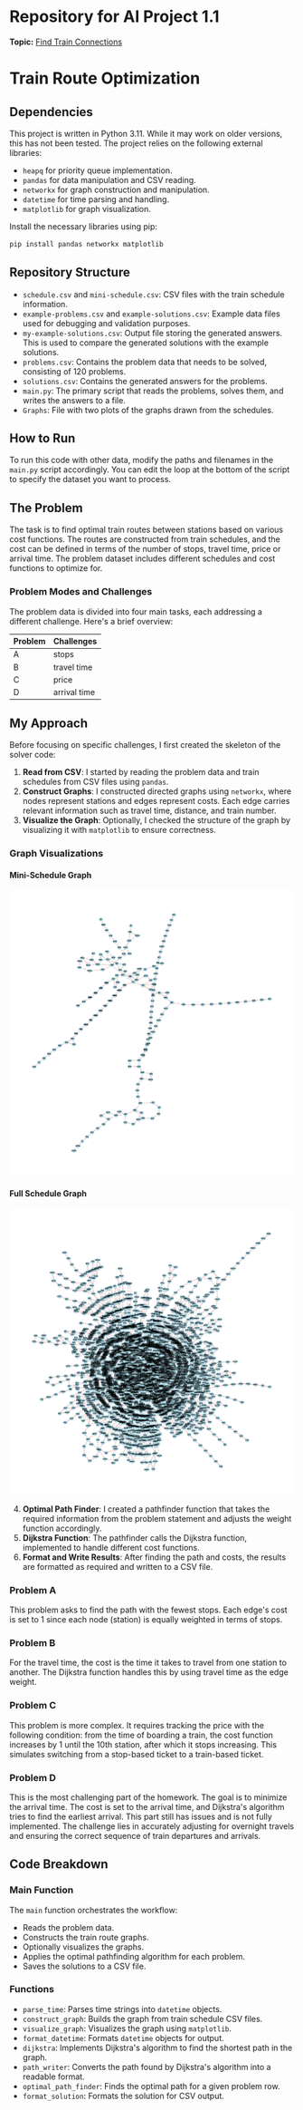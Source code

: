 # Repository for AI Project 1.1

**Topic:** [Find Train Connections](https://kwarc.info/teaching/AISysProj/SS24/assignment-1.1.pdf)

# Train Route Optimization

## Dependencies

This project is written in Python 3.11. While it may work on older versions, this has not been tested. The project
relies on the following external libraries:

- `heapq` for priority queue implementation.
- `pandas` for data manipulation and CSV reading.
- `networkx` for graph construction and manipulation.
- `datetime` for time parsing and handling.
- `matplotlib` for graph visualization.

Install the necessary libraries using pip:

```bash
pip install pandas networkx matplotlib
```

## Repository Structure

- `schedule.csv` and `mini-schedule.csv`: CSV files with the train schedule information.
- `example-problems.csv` and `example-solutions.csv`: Example data files used for debugging and validation purposes.
- `my-example-solutions.csv`: Output file storing the generated answers. This is used to compare the generated solutions
  with the example solutions.
- `problems.csv`: Contains the problem data that needs to be solved, consisting of 120 problems.
- `solutions.csv`: Contains the generated answers for the problems.
- `main.py`: The primary script that reads the problems, solves them, and writes the answers to a file.
- `Graphs`: File with two plots of the graphs drawn from the schedules.

## How to Run

To run this code with other data, modify the paths and filenames in the `main.py` script accordingly. You can edit the
loop at the bottom of the script to specify the dataset you want to process.

## The Problem

The task is to find optimal train routes between stations based on various cost functions. The routes are constructed
from train schedules, and the cost can be defined in terms of the number of stops, travel time, price or arrival time.
The problem dataset includes different schedules and cost functions to optimize for.

### Problem Modes and Challenges

The problem data is divided into four main tasks, each addressing a different challenge. Here's a brief overview:

| Problem | Challenges   |
|---------|--------------|
| A       | stops        |
| B       | travel time  |
| C       | price        |
| D       | arrival time |

## My Approach

Before focusing on specific challenges, I first created the skeleton of the solver code:

1. **Read from CSV**: I started by reading the problem data and train schedules from CSV files using `pandas`.
2. **Construct Graphs**: I constructed directed graphs using `networkx`, where nodes represent stations and edges
   represent costs. Each edge carries relevant information such as travel time, distance, and train number.
3. **Visualize the Graph**: Optionally, I checked the structure of the graph by visualizing it with `matplotlib` to
   ensure correctness.

### Graph Visualizations

#### Mini-Schedule Graph

![Mini-Schedule Graph](Graphs/mini_schedule_plot.png)

#### Full Schedule Graph

![Full Schedule Graph](Graphs/schedule_plot.png)

4. **Optimal Path Finder**: I created a pathfinder function that takes the required information from the
   problem statement and adjusts the weight function accordingly.
5. **Dijkstra Function**: The pathfinder calls the Dijkstra function, implemented to handle different cost functions.
6. **Format and Write Results**: After finding the path and costs, the results are formatted as required and written to
   a CSV file.

### Problem A

This problem asks to find the path with the fewest stops. Each edge's cost is set to 1 since each node (station) is
equally weighted in terms of stops.

### Problem B

For the travel time, the cost is the time it takes to travel from one station to another. The Dijkstra function handles
this by using travel time as the edge weight.

### Problem C

This problem is more complex. It requires tracking the price with the following condition: from the time of boarding a
train, the cost function increases by 1 until the 10th station, after which it stops increasing. This simulates
switching from a stop-based ticket to a train-based ticket.

### Problem D

This is the most challenging part of the homework. The goal is to minimize the arrival time. The cost is set to the
arrival time, and Dijkstra's algorithm tries to find the earliest arrival. This part still has issues and is not fully
implemented. The challenge lies in accurately adjusting for overnight travels and ensuring the correct sequence of train
departures and arrivals.

## Code Breakdown

### Main Function

The `main` function orchestrates the workflow:

- Reads the problem data.
- Constructs the train route graphs.
- Optionally visualizes the graphs.
- Applies the optimal pathfinding algorithm for each problem.
- Saves the solutions to a CSV file.

### Functions

- `parse_time`: Parses time strings into `datetime` objects.
- `construct_graph`: Builds the graph from train schedule CSV files.
- `visualize_graph`: Visualizes the graph using `matplotlib`.
- `format_datetime`: Formats `datetime` objects for output.
- `dijkstra`: Implements Dijkstra's algorithm to find the shortest path in the graph.
- `path_writer`: Converts the path found by Dijkstra's algorithm into a readable format.
- `optimal_path_finder`: Finds the optimal path for a given problem row.
- `format_solution`: Formats the solution for CSV output.
